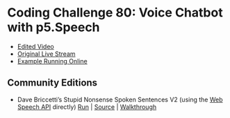 # Coding Challenge 80: Voice Chatbot with p5.Speech
* [Edited Video](https://www.youtube.com/watch?v=iFTgphKCP9U)
* [Original Live Stream](https://www.youtube.com/watch?v=gFqBnxIm5Us)
* [Example Running Online](https://codingtrain.github.io/Rainbow-Code/CodingChallenges/CC_080_Voice_Chatbot_with_p5.Speech/)


## Community Editions
- Dave Briccetti’s Stupid Nonsense Spoken Sentences V2 (using the [Web Speech API](https://developer.mozilla.org/en-US/docs/Web/API/Web_Speech_API) directly)
[Run](http://davebsoft.com/software/stupid-nonsense-spoken-sentences/) |
[Source](https://github.com/dcbriccetti/web-games/tree/master/stupid-nonsense-spoken-sentences) |
[Walkthrough](https://www.youtube.com/watch?v=x3uNQs1rQWo)
